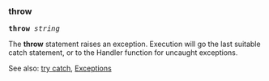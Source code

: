 ### throw
<pre>
<b>throw</b> <i>string</i>
</pre>

The **throw** statement raises an exception.
Execution will go the last suitable catch statement,
or to the Handler function for uncaught exceptions.

See also:
[try catch](<try catch.md>),
[Exceptions](<../Exceptions.md>)